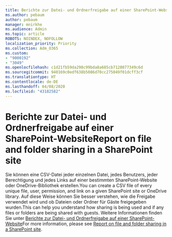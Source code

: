 ```yaml
---
title: Berichte zur Datei- und Ordnerfreigabe auf einer SharePoint-Website
ms.author: pebaum
author: pebaum
manager: mnirkhe
ms.audience: Admin
ms.topic: article
ROBOTS: NOINDEX, NOFOLLOW
localization_priority: Priority
ms.collection: Adm_O365
ms.custom:
- "9000192"
- "3049"
ms.openlocfilehash: c1d21fb59da298c99bda8a685cb7128077349c6d
ms.sourcegitcommit: 940169c0edf638b5086d70cc275049f01dcff3cf
ms.translationtype: HT
ms.contentlocale: de-DE
ms.lasthandoff: 04/08/2020
ms.locfileid: "43182582"
---
```

# <a name="report-on-file-and-folder-sharing-in-a-sharepoint-site"></a><span data-ttu-id="f7f7b-102">Berichte zur Datei- und Ordnerfreigabe auf einer SharePoint-Website</span><span class="sxs-lookup"><span data-stu-id="f7f7b-102">Report on file and folder sharing in a SharePoint site</span></span>

<span data-ttu-id="f7f7b-103">Sie können eine CSV-Datei jeder einzelnen Datei, jedes Benutzers, jeder Berechtigung und jedes Links auf einer bestimmten SharePoint-Website oder OneDrive-Bibliothek erstellen.</span><span class="sxs-lookup"><span data-stu-id="f7f7b-103">You can create a CSV file of every unique file, user, permission, and link on a given SharePoint site or OneDrive library.</span></span> <span data-ttu-id="f7f7b-104">Auf diese Weise können Sie besser verstehen, wie die Freigabe verwendet wird und ob Dateien oder Ordner für Gäste freigegeben wurden.</span><span class="sxs-lookup"><span data-stu-id="f7f7b-104">This can help you understand how sharing is being used and if any files or folders are being shared with guests.</span></span> <span data-ttu-id="f7f7b-105">Weitere Informationen finden Sie unter [Berichte zur Datei- und Ordnerfreigabe auf einer SharePoint-Website](https://docs.microsoft.com/sharepoint/sharing-reports)</span><span class="sxs-lookup"><span data-stu-id="f7f7b-105">For more information, please see [Report on file and folder sharing in a SharePoint site](https://docs.microsoft.com/sharepoint/sharing-reports).</span></span>
